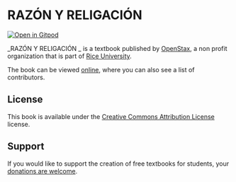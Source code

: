 # RAZÓN Y RELIGACIÓN 

[![Open in Gitpod](https://gitpod.io/button/open-in-gitpod.svg)](https://gitpod.io/from-referrer/)

_RAZÓN Y RELIGACIÓN _ is a textbook published by [OpenStax](https://openstax.org/), a non profit organization that is part of [Rice University](https://www.rice.edu/).

The book can be viewed [online](https://github.com/cnx-user-books/cnxbook-razon-y-religacion/releases/latest), where you can also see a list of contributors.

## License
This book is available under the [Creative Commons Attribution License](./LICENSE) license.

## Support
If you would like to support the creation of free textbooks for students, your [donations are welcome](https://riceconnect.rice.edu/donation/support-openstax-banner).
